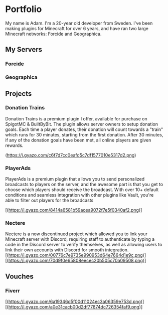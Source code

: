 # Portfolio
My name is Adam. I'm a 20-year old developer from Sweden. 
I've been making plugins for Minecraft for over 6 years, and have ran two large Minecraft networks: Forcide and Geographica.

## My Servers

### Forcide

### Geographica

## Projects

### Donation Trains
Donation Trains is a premium plugin I offer, available for purchase on SpigotMC & BuiltByBit. 
The plugin allows server owners to setup donation goals. Each time a player donates, their donation will count towards a "train" which runs for 30 minutes, starting from the first donation. After 30 minutes, if any of the donation goals have been met, all online players are given rewards.

(https://i.gyazo.com/c6f7d7cc0eafd5c7df1577010e5317d2.png)

### PlayerAds
PlayerAds is a premium plugin that allows you to send personalized broadcasts to players on the server, and the awesome part is that you get to choose which players should receive the broadcast. With over 10+ default conditions and seamless integration with other plugins like Vault, you're able to filter out players for the broadcasts

[(https://i.gyazo.com/8414a6581b59acea9072f7e5f0340af2.png)]

### Nectere
Nectere is a now discontinued project which allowed you to link your Minecraft server with Discord, requiring staff to authenticate by typing a code in the Discord server to verify themselves, as well as allowing users to link their own accounts with Discord for smooth integration.
[(https://i.gyazo.com/00776c7e9735e990953d64e7664d1e9c.png)]
[(https://i.gyazo.com/70d9f0e65808eecec20b505c70a09508.png)]

## Vouches

### Fiverr
[(https://i.gyazo.com/6a19346d5f00d11024ec3a06359e753d.png)]
[(https://i.gyazo.com/a0e31cacb00d2df77874dc726354faf9.png)]


